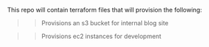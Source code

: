 This repo will contain terraform files that will provision the following: 

>> Provisions an s3 bucket for internal blog site

>> Provisions ec2 instances for development 

